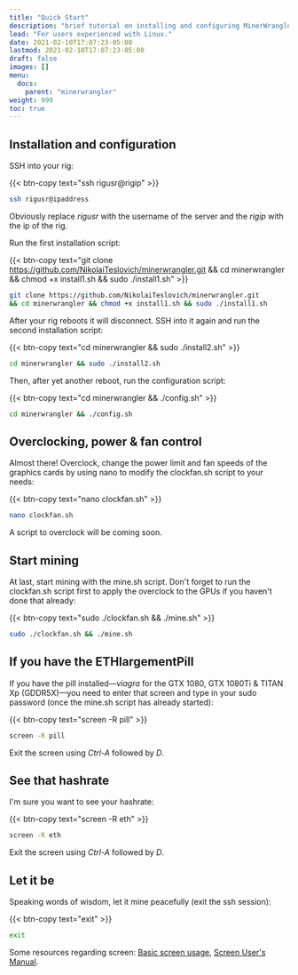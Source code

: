 ```yaml
---
title: "Quick Start"
description: "brief tutorial on installing and configuring MinerWrangler."
lead: "For users experienced with Linux."
date: 2021-02-10T17:07:23-05:00
lastmod: 2021-02-10T17:07:23-05:00
draft: false
images: []
menu:
  docs:
    parent: "minerwrangler"
weight: 999
toc: true
---
```


## Installation and configuration

SSH into your rig:

{{< btn-copy text="ssh rigusr@rigip" >}}

```bash
ssh rigusr@ipaddress
```

Obviously replace *rigusr* with the username of the server and the *rigip* with the ip of the rig.

Run the first installation script:

{{< btn-copy text="git clone https://github.com/NikolaiTeslovich/minerwrangler.git && cd minerwrangler && chmod +x install1.sh && sudo ./install1.sh" >}}

```bash
git clone https://github.com/NikolaiTeslovich/minerwrangler.git
&& cd minerwrangler && chmod +x install1.sh && sudo ./install1.sh
```

After your rig reboots it will disconnect. SSH into it again and run the second installation script:

{{< btn-copy text="cd minerwrangler && sudo ./install2.sh" >}}

```bash
cd minerwrangler && sudo ./install2.sh
```

Then, after yet another reboot, run the configuration script:

{{< btn-copy text="cd minerwrangler && ./config.sh" >}}

```bash
cd minerwrangler && ./config.sh
```
## Overclocking, power & fan control

Almost there! Overclock, change the power limit and fan speeds of the graphics cards by using nano to modify the clockfan.sh script to your needs:

{{< btn-copy text="nano clockfan.sh" >}}

```bash
nano clockfan.sh
```

A script to overclock will be coming soon.

## Start mining

At last, start mining with the mine.sh script. Don't forget to run the clockfan.sh script first to apply the overclock to the GPUs if you haven't done that already:

{{< btn-copy text="sudo ./clockfan.sh && ./mine.sh" >}}

```bash
sudo ./clockfan.sh && ./mine.sh
```
## If you have the ETHlargementPill

If you have the pill installed—*viagra* for the GTX 1080, GTX 1080Ti & TITAN Xp (GDDR5X)—you need to enter that screen and type in your sudo password (once the mine.sh script has already started):

{{< btn-copy text="screen -R pill" >}}

```bash
screen -R pill
```

Exit the screen using *Ctrl-A* followed by *D*.

## See that hashrate

I'm sure you want to see your hashrate:

{{< btn-copy text="screen -R eth" >}}

```bash
screen -R eth
```

Exit the screen using *Ctrl-A* followed by *D*.

## Let it be

Speaking words of wisdom, let it mine peacefully (exit the ssh session):

{{< btn-copy text="exit" >}}

```bash
exit
```

Some resources regarding screen: [Basic screen usage](https://linuxize.com/post/how-to-use-linux-screen/), [Screen User's Manual](https://www.gnu.org/software/screen/manual/screen.html).
